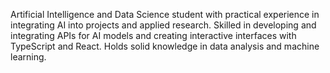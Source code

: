 Artificial Intelligence and Data Science student with practical experience in integrating AI into projects and applied research. Skilled in developing and integrating APIs for AI models and creating interactive interfaces with TypeScript and React. Holds solid knowledge in data analysis and machine learning.
